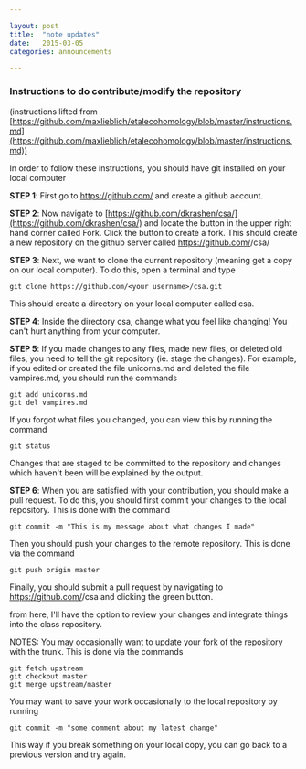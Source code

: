 ```yaml
---

layout: post
title:  "note updates"
date:   2015-03-05
categories: announcements 

---
```



### Instructions to do contribute/modify the repository

(instructions lifted from [https://github.com/maxlieblich/etalecohomology/blob/master/instructions.md](https://github.com/maxlieblich/etalecohomology/blob/master/instructions.md))

In order to follow these instructions, you should have git installed on your local computer

**STEP 1**:
First go to https://github.com/ and create a github account.

**STEP 2**:
Now navigate to [https://github.com/dkrashen/csa/](https://github.com/dkrashen/csa/)
and locate the button in the upper right hand corner called Fork.  Click
the button to create a fork.  This should create a new repository on the
github server called https://github.com/<your username>/csa/

**STEP 3**:
Next, we want to clone the current repository (meaning get a copy on our
local computer).  To do this, 
open a terminal and type

```
git clone https://github.com/<your username>/csa.git

```
This should create a directory on your local computer called csa.

**STEP 4**:
Inside the directory csa, change what you feel like changing! You can't hurt anything from your computer.

**STEP 5**:
If you made changes to any files, made new files, or deleted old files, you
need to tell the git repository (ie. stage the changes).  For example, if
you edited or created the file unicorns.md and deleted the file
vampires.md, you should run the commands

```  
git add unicorns.md
git del vampires.md
```

If you forgot what files you changed, you can view this by running the
command

```
git status
```

Changes that are staged to be committed to the repository and changes which
haven't been will be explained by the output.

**STEP 6**:
When you are satisfied with your contribution, you should make a pull
request.  To do this, you should first 
commit your changes to the local repository.  This is done with the command

```
git commit -m "This is my message about what changes I made"
```

Then you should push your changes to the remote repository.  This is done
via the command


```
git push origin master
```


Finally, you should submit a pull request by navigating to
https://github.com/<your username>/csa
and clicking the green button.

from here, I'll have the option to review your changes and integrate things into the class repository.

NOTES:
You may occasionally want to update your fork of the repository with the
trunk.  This is done via the commands

```
git fetch upstream
git checkout master
git merge upstream/master
```

You may want to save your work occasionally to the local repository by
running

```
git commit -m "some comment about my latest change"
```

This way if you break something on your local copy, you can go back to a
previous version and try again.


